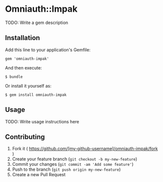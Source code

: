 # Omniauth::Impak

TODO: Write a gem description

## Installation

Add this line to your application's Gemfile:

    gem 'omniauth-impak'

And then execute:

    $ bundle

Or install it yourself as:

    $ gem install omniauth-impak

## Usage

TODO: Write usage instructions here

## Contributing

1. Fork it ( https://github.com/[my-github-username]/omniauth-impak/fork )
2. Create your feature branch (`git checkout -b my-new-feature`)
3. Commit your changes (`git commit -am 'Add some feature'`)
4. Push to the branch (`git push origin my-new-feature`)
5. Create a new Pull Request
